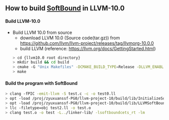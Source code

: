 ## How to build [SoftBound](https://acg.cis.upenn.edu/papers/pldi09_softbound.pdf) in LLVM-10.0 

#### Build LLVM-10.0
- Build LLVM 10.0 from source
  + download LLVM 10.0 (Source code(tar.gz)) from https://github.com/llvm/llvm-project/releases/tag/llvmorg-10.0.0 
  + build LLVM (reference: https://llvm.org/docs/GettingStarted.html)
  ```bash
  > cd {llvm10.0 root directory}
  > mkdir build && cd build
  > cmake -G "Unix Makefiles" -DCMAKE_BUILD_TYPE=Release -DLLVM_ENABLE_PROJECTS="clang;compiler-rt" ../llvm
  > make 
  ```

#### Build the program with SoftBound

```bash
> clang -fPIC -emit-llvm -S test.c -c -o test0.ll
> opt -load /proj/zyuxuanssf-PG0/llvm-project-10/build/lib/InitializeSoftBoundCETS.so -InitializeSoftBoundCETS test0.ll -S -o test1.ll
> opt -load /proj/zyuxuanssf-PG0/llvm-project-10/build/lib/LLVMSoftBoundCETS.so -SoftBoundCETSPass test1.ll -S -o test2.ll
> llc -filetype=obj test2.ll -o test.o
> clang test.o -o test -L../linker-lib/ -lsoftboundcets_rt -lm
```
